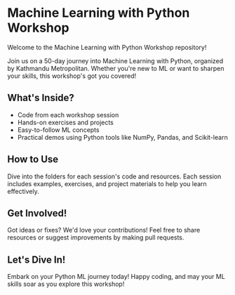 # Machine Learning with Python Workshop

Welcome to the Machine Learning with Python Workshop repository!

Join us on a 50-day journey into Machine Learning with Python, organized by Kathmandu Metropolitan. Whether you're new to ML or want to sharpen your skills, this workshop's got you covered!

## What's Inside?

- Code from each workshop session
- Hands-on exercises and projects
- Easy-to-follow ML concepts
- Practical demos using Python tools like NumPy, Pandas, and Scikit-learn

## How to Use

Dive into the folders for each session's code and resources. Each session includes examples, exercises, and project materials to help you learn effectively.

## Get Involved!

Got ideas or fixes? We'd love your contributions! Feel free to share resources or suggest improvements by making pull requests.

## Let's Dive In!

Embark on your Python ML journey today! Happy coding, and may your ML skills soar as you explore this workshop!
